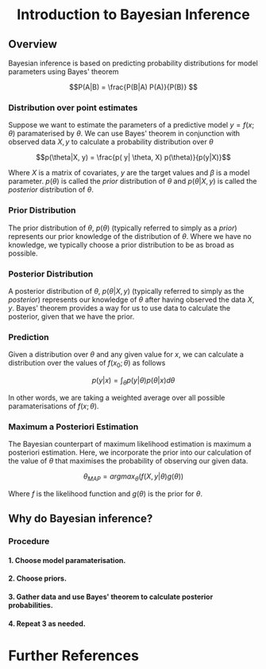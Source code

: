 
# <center>Introduction to Bayesian Inference</center>

## Overview
Bayesian inference is based on predicting probability distributions for model parameters using Bayes' theorem

$$P(A|B) = \frac{P(B|A) P(A)}{P(B)} $$

### Distribution over point estimates
Suppose we want to estimate the parameters of a predictive model $y = f(x;\theta)$ paramaterised by $\theta$. We can use Bayes' theorem in conjunction with observed data $X, y$ to calculate a probability distribution over $\theta$

$$p(\theta|X, y) = \frac{p( y| \theta, X) p(\theta)}{p(y|X)}$$

Where $X$ is a matrix of covariates, $y$ are the target values and $\beta$ is a model parameter. $p(\theta)$ is called the *prior* distribution of $\theta$ and $p(\theta|X, y)$ is called the *posterior* distribution of $\theta$.

### Prior Distribution
The prior distribution of $\theta$, $p(\theta)$ (typically referred to simply as a *prior*) represents our prior knowledge of the distribution of $\theta$. Where we have no knowledge, we typically choose a prior 
distribution to be as broad as possible.

### Posterior Distribution
A posterior distribution of $\theta$, $p(\theta|X, y)$ (typically referred to simply as the *posterior*) represents our knowledge of $\theta$ after having observed the data $X, y$. Bayes' theorem provides a way for us to use data to calculate the posterior, given that we have the prior.

### Prediction
Given a distribution over $\theta$ and any given value for $x$, we can calculate a distribution over the values of $f(x_{0};\theta)$ as follows

$$p(y|x) = \int_{\theta}p(y|\theta)p(\theta|x)d\theta $$

In other words, we are taking a weighted average over all possible paramaterisations of $f(x;\theta)$.

### Maximum a Posteriori Estimation
The Bayesian counterpart of maximum likelihood estimation is maximum a posteriori estimation. Here, we incorporate 
the prior into our calculation of the value of $\theta$ that maximises the probability of observing our given data. 

$$ \theta_{MAP} = argmax_{\theta}(f(X, y | \theta) g(\theta)) $$

Where $f$ is the likelihood function and $g(\theta)$ is the prior for $\theta$.

## Why do Bayesian inference?

### Procedure

#### 1. Choose model paramaterisation.


#### 2. Choose priors.


#### 3. Gather data and use Bayes' theorem to calculate posterior probabilities.


#### 4. Repeat 3 as needed.




# Further References

